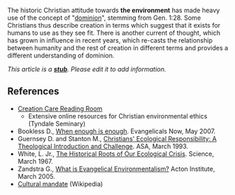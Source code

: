 The historic Christian attitude towards **the environment** has
made heavy use of the concept of "[dominion](Dominion "Dominion")",
stemming from Gen. 1:28. Some Christians thus describe creation in
terms which suggest that it exists for humans to use as they see
fit. There is another current of thought, which has grown in
influence in recent years, which re-casts the relationship between
humanity and the rest of creation in different terms and provides a
different understanding of dominion.

*This article is a **[stub](http://www.theopedia.com/Category:Theopedia_stubs "Category:Theopedia stubs")**. Please edit it to add information.*
## References

-   [Creation Care Reading Room](http://www.tyndale.ca/seminary/mtsmodular/reading-rooms/ethics/creation)
    - Extensive online resources for Christian environmental ethics
    (Tyndale Seminary)
-   Bookless D.,
    [When enough is enough](http://www.e-n.org.uk/3826-When-enough-is-enough.htm).
    Evangelicals Now, May 2007.
-   Guernsey D. and Stanton M.,
    [Christians' Ecological Responsibility: A Theological Introduction and Challenge](http://www.asa3.org/ASA/PSCF/1993/PSCF3-93Stanton.html).
    ASA, March 1993.
-   White, L. Jr.,
    [The Historical Roots of Our Ecological Crisis](http://www.zbi.ee/~kalevi/lwhite.htm).
    Science, March 1967.
-   Zandstra G.,
    [What is Evangelical Environmentalism?](http://www.acton.org/ppolicy/comment/article.php?id=254)
    Acton Institute, March 2005.
-   [Cultural mandate](http://en.wikipedia.org/wiki/Cultural_mandate "w:Cultural mandate")
    (Wikipedia)



